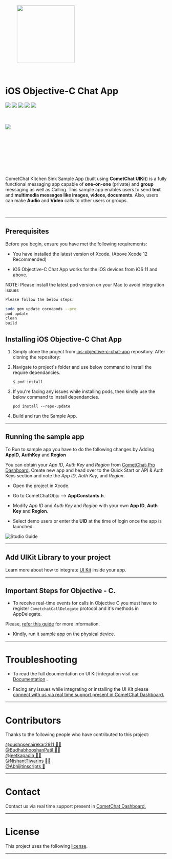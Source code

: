 
<div style="width:100%">
    <div style="width:50%; display:inline-block">
        <p align="center">
        <img align="center" width="180" height="180" alt="" src="https://github.com/cometchat-pro/ios-objective-c-chat-app/blob/master/Screenshots/logo.png">    
        </p>    
    </div>    
</div>
</div>

</br>


# iOS Objective-C Chat App

<p align="left">

<a href=""><img src="https://img.shields.io/badge/Repo%20Size-15.6%20MB-brightgreen" /></a>
<a href=""> <img src="https://img.shields.io/badge/Contributors-5-yellowgreen" /></a>
<a href=" "> <img src="https://img.shields.io/badge/Version-3.0.0--beta1-red" /></a>
<a href=""> <img src="https://img.shields.io/github/stars/cometchat-pro/ios-objective-c-chat-app?style=social" /></a>
<a href=""> <img src="https://img.shields.io/twitter/follow/cometchat?style=social" /></a>

</p>
</br></br>


<div>
<img align="left" src="https://github.com/cometchat-pro-samples/ios-objective-c-chat-app/blob/master/Screenshots/appScreenshot.jpg">  
</div>

<br></br><br></br></br>

<br></br>

CometChat Kitchen Sink Sample App (built using **CometChat UIKit**) is a fully functional messaging app capable of **one-on-one** (private) and **group** messaging as well as Calling. This sample app enables users to send **text** and **multimedia messages like images, videos, documents**. Also, users can make **Audio** and **Video** calls to other users or groups.

</br>

---

## Prerequisites

Before you begin, ensure you have met the following requirements:

- You have installed the latest version of Xcode. (Above Xcode 12 Recommended)

- iOS Objective-C Chat App works for the iOS devices from iOS 11 and above.

NOTE: Please install the latest pod version on your Mac to avoid integration issues

```bash
Please follow the below steps:

sudo gem update cocoapods --pre
pod update
clean
build

```


## Installing iOS Objective-C Chat App
      
1. Simply clone the project from [ios-objective-c-chat-app](https://github.com/cometchat-pro-samples/ios-objective-c-chat-app/archive/master.zip) repository. After cloning the repository:

2. Navigate to project's folder and use below command to install the require dependancies.
   
   ```
   $ pod install
   ```
   
3. If you're facing any issues while installing pods, then kindly use the below command to install dependancies.
   
   ```
   pod install --repo-update
   ```

4. Build and run the Sample App.
---


## Running the sample app

To Run to sample app you have to do the following changes by Adding **AppID**, **AuthKey** and  **Region**
   
   You can obtain your  *App ID*, *Auth Key* and *Region* from [CometChat-Pro Dashboard](https://app.cometchat.io/). Create new app and head over to the Quick Start or API & Auth Keys section and note the *App ID*, *Auth Key*, and *Region*.
          
   - Open the project in Xcode. 
          
   - Go to CometChatObjc -->  **AppConstants.h**.
                  
   - Modify *App ID* and *Auth Key*  and *Region* with your own **App ID**, **Auth Key** and **Region**.

   -  Select demo users or enter the **UID** at the time of login once the app is launched. 

![Studio Guide](https://github.com/cometchat-pro-samples/ios-objective-c-chat-app/blob/master/Screenshots/Auth.png) 

---

## Add UIKit Library to your project

Learn more about how to integrate [UI Kit](https://github.com/cometchat-pro/ios-chat-uikit) inside your app. 

---

## Important Steps for Objective - C.

- To receive real-time events for calls in Objective C you must have to register `CometchatCallDelegate` protocol and it's methods in AppDelegate. 

Please, [refer this guide](https://github.com/cometchat-pro-samples/ios-objective-c-chat-app/blob/master/RealtimeCallEvents.md) for more information. 

-  Kindly, run it sample app on the physical device. 

---

# Troubleshooting

- To read the full dcoumentation on UI Kit integration visit our [Documentation](https://prodocs.cometchat.com/docs/ios-ui-kit)  .

- Facing any issues while integrating or installing the UI Kit please <a href="https://app.cometchat.io/"> connect with us via real time support present in CometChat Dashboard.</a>

---

# Contributors

Thanks to the following people who have contributed to this project:

[@pushpsenairekar2911 👨‍💻](https://github.com/pushpsenairekar2911) <br>
[@BudhabhooshanPatil 👨‍💻](https://github.com/BudhabhooshanPatil)
<br>
[@jeetkapadia 👨‍💻](https://github.com/jeetkapadia)
<br>
[@NishantTiwarins 👨‍💻](https://github.com/NishantTiwarins)
<br>
[@Abhijitinscripts 📝](https://github.com/Abhijitinscripts)

---

# Contact

Contact us via real time support present in [CometChat Dashboard.](https://app.cometchat.io/)

---

# License


This project uses the following [license](https://github.com/cometchat-pro/ios-objective-c-chat-app/blob/master/License.md).

---
